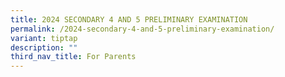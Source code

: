 ```yaml
---
title: 2024 SECONDARY 4 AND 5 PRELIMINARY EXAMINATION
permalink: /2024-secondary-4-and-5-preliminary-examination/
variant: tiptap
description: ""
third_nav_title: For Parents
---
```


